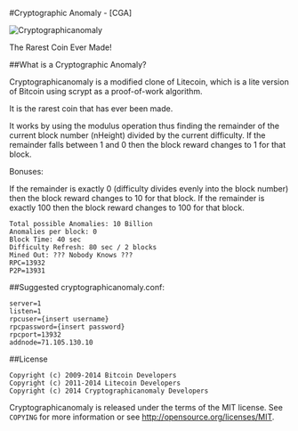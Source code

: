 #Cryptographic Anomaly - [CGA]

![Cryptographicanomaly](http://i61.tinypic.com/30ry4w5.png)

The Rarest Coin Ever Made!

##What is a Cryptographic Anomaly?

Cryptographicanomaly is a modified clone of Litecoin, which is a lite version of Bitcoin using scrypt as a proof-of-work algorithm.

It is the rarest coin that has ever been made. 

It works by using the modulus operation thus finding the remainder of the current block number (nHeight) divided by the current difficulty. 
If the remainder falls between 1 and 0 then the block reward changes to 1 for that block. 

Bonuses:

If the remainder is exactly 0 (difficulty divides evenly into the block number) then the block reward changes to 10 for that block.
If the remainder is exactly 100 then the block reward changes to 100 for that block.

	Total possible Anomalies: 10 Billion
	Anomalies per block: 0
	Block Time: 40 sec
	Difficulty Refresh: 80 sec / 2 blocks
	Mined Out: ??? Nobody Knows ???
	RPC=13932
	P2P=13931


##Suggested cryptographicanomaly.conf:

	server=1
 	listen=1
 	rpcuser={insert username}
 	rpcpassword={insert password}
 	rpcport=13932
	addnode=71.105.130.10


##License

	Copyright (c) 2009-2014 Bitcoin Developers
	Copyright (c) 2011-2014 Litecoin Developers
	Copyright (c) 2014 Cryptographicanomaly Developers

Cryptographicanomaly is released under the terms of the MIT license. See `COPYING` for more
information or see http://opensource.org/licenses/MIT.